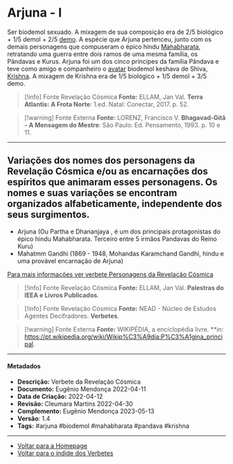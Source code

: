 # Arjuna - I

Ser biodemol sexuado. A mixagem de sua composição era de 2/5 biológico + 1/5 demol + 2/5 [demo](Demos.md). A espécie que Arjuna pertenceu, junto com os demais personagens que compuseram o épico hindu [Mahabharata](Mahabharata.md), retratando uma guerra entre dois ramos de uma mesma família, os Pândavas e Kurus.  Arjuna foi um dos cinco príncipes da família Pândava e teve como amigo e companheiro o [avatar](Avatar.md) biodemol keshava de Shiva, [Krishna](Krishna.md). A mixagem de Krishna era de 1/5 biológico + 1/5 demol + 3/5 demo. 

> [!info] Fonte Revelação Cósmica
> **Fonte:** ELLAM, Jan Val. **Terra Atlantis: A Frota Norte**: 1.ed. Natal: Conectar, 2017.  p. 52. 

> [!warning] Fonte Externa
> **Fonte:** LORENZ, Francisco V. **Bhagavad-Gitâ - A Mensagem do Mestre**: São Paulo: Ed. Pensamento, 1993. p. 10 e 11. 

---
## Variações dos nomes dos personagens da Revelação Cósmica e/ou as encarnações dos espíritos que animaram esses personagens. Os nomes e suas variações se encontram organizados alfabeticamente, independente dos seus surgimentos.


- Arjuna (Ou Partha e Dhananjaya , é um dos principais protagonistas do épico hindu Mahabharata. Terceiro entre 5 irmãos Pandavas do Reino Kuru)
- Mahatmm Gandhi (1869 - 1948, Mohandas Karamchand Gandhi, hindu e uma provável encarnação de Arjuna)
 
[Para mais informações ver verbete Personagens da Revelação Cósmica](Personagens%20da%20Revelação%20Cósmica.md) 
  
> [!info] Fonte Revelação Cósmica
>**Fonte:** ELLAM, Jan Val. **Palestras do IEEA e Livros Publicados**. 

> [!info] Fonte Revelação Cósmica
>**Fonte:** NEAD - Núcleo de Estudos Agentes Decifradores. **Verbetes**. 

> [!warning] Fonte Externa
>**Fonte:** WIKIPÉDIA, a enciclopédia livre. **in: https://pt.wikipedia.org/wiki/Wikip%C3%A9dia:P%C3%A1gina_principal. 

---
#### Metadados

- **Descrição:** Verbete da Revelação Cósmica
- **Documento:** Eugênio Mendonça 2022-04-11
- **Data de Criação:** 2022-04-12
- **Revisão:** Cleumara Martins 2022-04-30
- **Complemento:** Eugênio Mendonça 2023-05-13
- **Versão**: 1.4 
- **Tags:** #arjuna #biodemol #mahabharata #pandava #krishna 

---
- [Voltar para a Homepage](Homepage.canvas)
- [Voltar para o índide dos Verbetes](ÍNDIDE%20GERAL%20DOS%20VERBETES.canvas)

